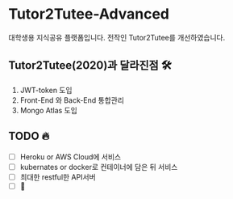 # Tutor2Tutee-Advanced
대학생용 지식공유 플랫폼입니다. 전작인 Tutor2Tutee를 개선하였습니다.


## Tutor2Tutee(2020)과 달라진점 🛠
1. JWT-token 도입
2. Front-End 와 Back-End 통합관리
3. Mongo Atlas 도입

## TODO 🔥
- [ ] Heroku or AWS Cloud에 서비스
- [ ] kubernates or docker로 컨테이너에 담은 뒤 서비스
- [ ] 최대한 restful한 API서버
- [ ] 🔧
